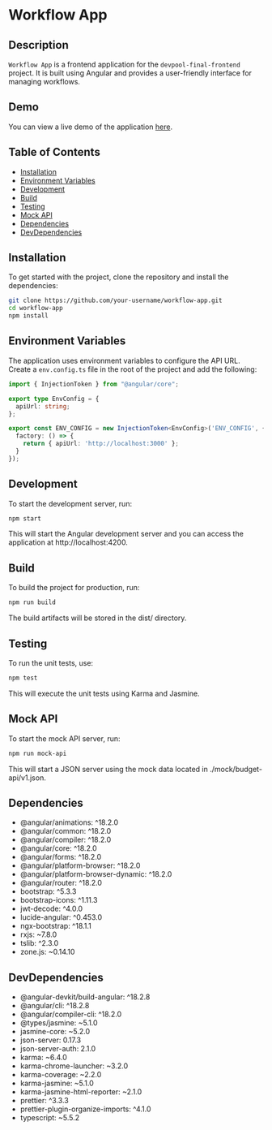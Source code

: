 # Workflow App

## Description

`Workflow App` is a frontend application for the `devpool-final-frontend` project. It is built using Angular and provides a user-friendly interface for managing workflows.

## Demo
You can view a live demo of the application [here](https://app.kirato.online).

## Table of Contents

- [Installation](#installation)
- [Environment Variables](#environment-variables)
- [Development](#development)
- [Build](#build)
- [Testing](#testing)
- [Mock API](#mock-api)
- [Dependencies](#dependencies)
- [DevDependencies](#devdependencies)

## Installation

To get started with the project, clone the repository and install the dependencies:

```bash
git clone https://github.com/your-username/workflow-app.git
cd workflow-app
npm install
```

## Environment Variables
The application uses environment variables to configure the API URL. Create a `env.config.ts` file in the root of the project and add the following:

```ts
import { InjectionToken } from "@angular/core";

export type EnvConfig = {
  apiUrl: string;
};

export const ENV_CONFIG = new InjectionToken<EnvConfig>('ENV_CONFIG', {
  factory: () => {
    return { apiUrl: 'http://localhost:3000' };
  }
});
```

## Development
To start the development server, run:
  
  ```bash
  npm start
  ```

This will start the Angular development server and you can access the application at http://localhost:4200.

## Build
To build the project for production, run:
  
  ```bash 
  npm run build
  ```

The build artifacts will be stored in the dist/ directory.

## Testing
To run the unit tests, use:
  
  ```bash
  npm test
  ```

This will execute the unit tests using Karma and Jasmine.

## Mock API
To start the mock API server, run:

```bash
npm run mock-api
```


This will start a JSON server using the mock data located in ./mock/budget-api/v1.json.

## Dependencies
- @angular/animations: ^18.2.0
- @angular/common: ^18.2.0
- @angular/compiler: ^18.2.0
- @angular/core: ^18.2.0
- @angular/forms: ^18.2.0
- @angular/platform-browser: ^18.2.0
- @angular/platform-browser-dynamic: ^18.2.0
- @angular/router: ^18.2.0
- bootstrap: ^5.3.3
- bootstrap-icons: ^1.11.3
- jwt-decode: ^4.0.0
- lucide-angular: ^0.453.0
- ngx-bootstrap: ^18.1.1
- rxjs: ~7.8.0
- tslib: ^2.3.0
- zone.js: ~0.14.10

## DevDependencies
- @angular-devkit/build-angular: ^18.2.8
- @angular/cli: ^18.2.8
- @angular/compiler-cli: ^18.2.0
- @types/jasmine: ~5.1.0
- jasmine-core: ~5.2.0
- json-server: 0.17.3
- json-server-auth: 2.1.0
- karma: ~6.4.0
- karma-chrome-launcher: ~3.2.0
- karma-coverage: ~2.2.0
- karma-jasmine: ~5.1.0
- karma-jasmine-html-reporter: ~2.1.0
- prettier: ^3.3.3
- prettier-plugin-organize-imports: ^4.1.0
- typescript: ~5.5.2
